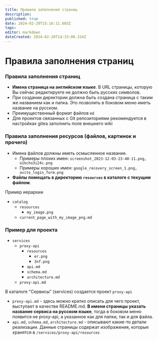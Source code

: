 ```yaml
---
title: Правила заполнения страниц
description: 
published: true
date: 2024-02-20T15:16:11.603Z
tags: 
editor: markdown
dateCreated: 2024-02-20T14:33:06.314Z
---
```


# Правила заполнения страниц


### Правила заполнения страниц

- **Имена страница на английском языке**. В URL страницы, которую Вы сейчас редактируете не должно быть русских символов. 
- При создании директории должна быть создана страница с таким же названием как и папка. Это позволить в боковом меню иметь название на русском.  
- Преимущественный формат файлов `md`
- Для проектов связанных с Git репозиториями рекомендуется в настройках gitea заполнить поле внешнего wiki

### Правила заполнения ресурсов (файлов, картинок и прочего)
- Имена файлов должны иметь осмысленное название.
  - Примеры плохих имен: `screenshot_2023-12-03-23-40-11.png, o1kcho3i24c.png`
  - Примеры хороших имен: `google_recovery_screen_1.png, avito_login_form.png`
- **Файлы помещать в директорию `resources` в каталоге с текущим файлом**. 

Пример иерархии
- `catalog`
  - `resources`
    - `my_image.png`
  - `current_page_with_my_image_png.md`
  
 
### Пример для проекта

- `services`
  - `proxy-api`
     - `resources`
        - `er.png`
        - `3nf.png`
     - `api.md`
     - `schema.md`
     - `architecture.md`
   - `proxy-api.md`
   
В каталоге "Сервисы" (services) создается проект `proxy-api`
 
- `proxy-api.md` - здесь можно кратко описать для чего проект, выступает в качестве README.md. **В имени страницы указать название сервиса на русском языке**, тогда в боковом меню появится не proxy-api, а указанное как для папки, так и для файла. 
- `api.md`, `schema.md`, `architecture.md` - описывают какие-то детали реализации. Данные страницы содержат изображения, которые хранятся в `/services/proxy-api/resources`


